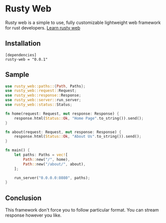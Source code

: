 # Rusty Web

Rusty web is a simple to use, fully customizable lightweight web framework for rust developers.
[Learn rusty web](https://tejmagar.github.io/rusty-web/)

## Installation

```
[dependencies]
rusty-web = "0.0.1"
```

## Sample

```rust
use rusty_web::paths::{Path, Paths};
use rusty_web::request::Request;
use rusty_web::response::Response;
use rusty_web::server::run_server;
use rusty_web::status::Status;

fn home(request: Request, mut response: Response) {
    response.html(Status::Ok, "Home Page".to_string()).send();
}

fn about(request: Request, mut response: Response) {
    response.html(Status::Ok, "About Us".to_string()).send();
}

fn main() {
    let paths: Paths = vec![
        Path::new("/", home),
        Path::new("/about/", about),
    ];

    run_server("0.0.0.0:8080", paths);
}
```

## Conclusion

This framework don't force you to follow particular format. You can stream response however you like.
